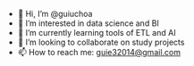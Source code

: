 - 👋 Hi, I’m @guiuchoa
- 👀 I’m interested in data science and BI
- 🌱 I’m currently learning tools of ETL and AI
- 💞️ I’m looking to collaborate on study projects
- 📫 How to reach me: guie32014@gmail.com

<!---
guiuchoa/guiuchoa is a ✨ special ✨ repository because its `README.md` (this file) appears on your GitHub profile.
You can click the Preview link to take a look at your changes.
--->
